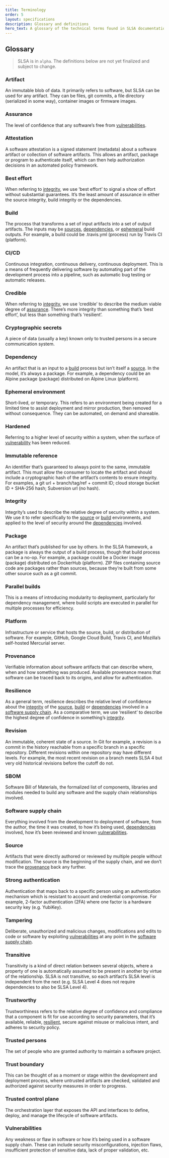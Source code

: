 ```yaml
---
title: Terminology
order: 5
layout: specifications
description: Glossary and definitions
hero_text: A glossary of the technical terms found in SLSA documentation. The bulk of the SLSA documentation can get quite technical (especially when it becomes more granular and specific), so we’ve keep these terms accessible and easy to understand, so everyone can dive into SLSA’s moving parts.
---
```


## Glossary

> SLSA is in `alpha`. The definitions below are not yet finalized and subject to change.

### Artifact

An immutable blob of data. It primarily refers to software, but SLSA can be used for any artifact. They can be files, git commits, a file directory (serialized in some way), container images or firmware images.

### Assurance

The level of confidence that any software’s free from [vulnerabilities](#vulnerabilities).

### Attestation

A software attestation is a signed statement (metadata) about a software artifact or collection of software artifacts. This allows an artifact, package or program to authenticate itself, which can then help authorization decisions in an automated policy framework.

### Best effort

When referring to [integrity](#integrity), we use ‘best effort’ to signal a show of effort without substantial guarantees. It’s the least amount of assurance in either the source integrity, build integrity or the dependencies.

### Build

The process that transforms a set of input artifacts into a set of output artifacts. The inputs may be [sources](#sources), [dependencies](#dependency), or [ephemeral](#ephemeral-environment) build outputs. For example, a build could be .travis.yml (process) run by Travis CI (platform).

### CI/CD

Continuous integration, continuous delivery, continuous deployment. This is a means of frequently delivering software by automating part of the development process into a pipeline, such as automatic bug testing or automatic releases.

### Credible

When referring to [integrity](#integrity), we use ‘credible’ to describe the medium viable degree of [assurance](#assurance). There’s more integrity than something that’s ‘best effort’, but less than something that’s ‘resilient’.

### Cryptographic secrets

A piece of data (usually a key) known only to trusted persons in a secure communication system.

### Dependency

An artifact that is an input to a [build](#build) process but isn’t itself a [source](#source). In the model, it’s always a package. For example, a dependency could be an Alpine package (package) distributed on Alpine Linux (platform).

### Ephemeral environment

Short-lived, or temporary. This refers to an environment being created for a limited time to assist deployment and mirror production, then removed without consequence. They can be automated, on demand and shareable.

### Hardened

Referring to a higher level of security within a system, when the surface of [vulnerability](#vulnerabilities) has been reduced.

### Immutable reference

An identifier that’s guaranteed to always point to the same, immutable artifact. This must allow the consumer to locate the artifact and should include a cryptographic hash of the artifact’s contents to ensure integrity. For examples, a git url + branch/tag/ref + commit ID; cloud storage bucket ID + SHA-256 hash; Subversion url (no hash).

### Integrity

Integrity’s used to describe the relative degree of security within a system. We use it to refer specifically to the [source](#source) or [build](#build) environments, and applied to the level of security around the [dependencies](#dependency) involved.

### Package

An artifact that’s published for use by others. In the SLSA framework, a package is always the output of a build process, though that build process can be a no-op. For example, a package could be a Docker image (package) distributed on DockerHub (platform). ZIP files containing source code are packages rather than sources, because they’re built from some other source such as a git commit.

### Parallel builds

This is a means of introducing modularity to deployment, particularly for dependency management, where build scripts are executed in parallel for multiple processes for efficiency.

### Platform

Infrastructure or service that hosts the source, build, or distribution of software. For example, GitHub, Google Cloud Build, Travis CI, and Mozilla’s self-hosted Mercurial server.

### Provenance

Verifiable information about software artifacts that can describe where, when and how something was produced. Available provenance means that software can be traced back to its origins, and allow for authentication.

### Resilience

As a general term, resilience describes the relative level of confidence about the [integrity](#integrity) of the [source](#source), [build](#build) or [dependencies](#dependency) involved in a [software supply chain](#software-supply-chain). As a comparative term, we use ‘resilient’ to describe the highest degree of confidence in something’s [integrity](#integrity).

### Revision

An immutable, coherent state of a source. In Git for example, a revision is a commit in the history reachable from a specific branch in a specific repository. Different revisions within one repository may have different levels. For example, the most recent revision on a branch meets SLSA 4 but very old historical revisions before the cutoff do not.

### SBOM

Software Bill of Materials, the formalized list of components, libraries and modules needed to build any software and the supply chain relationships involved.

### Software supply chain

Everything involved from the development to deployment of software, from the author, the time it was created, to how it’s being used, [dependencies](#dependency) involved, how it’s been reviewed and known [vulnerabilities](#vulnerabilities).

### Source

Artifacts that were directly authored or reviewed by multiple people without modification. The source is the beginning of the supply chain, and we don’t trace the [provenance](#provenance) back any further.

### Strong authentication

Authentication that maps back to a specific person using an authentication mechanism which is resistant to account and credential compromise. For example, 2-factor authentication (2FA) where one factor is a hardware security key (e.g. YubiKey).

### Tampering

Deliberate, unauthorized and malicious changes, modifications and edits to code or software by exploiting [vulnerabilities](#vulnerabilities) at any point in the [software supply chain](#software-supply-chain).

### Transitive

Transitivity is a kind of direct relation between several objects, where a property of one is automatically assumed to be present in another by virtue of the relationship. SLSA is not transitive, so each artifact’s SLSA level is independent from the next (e.g. SLSA Level 4 does not require dependencies to also be SLSA Level 4).

### Trustworthy

Trustworthiness refers to the relative degree of confidence and compliance that a component is fit for use according to security parameters, that it’s available, reliable, [resilient](#resilience), secure against misuse or malicious intent, and adheres to security policy.

### Trusted persons

The set of people who are granted authority to maintain a software project.

### Trust boundary

This can be thought of as a moment or stage within the development and deployment process, where untrusted artifacts are checked, validated and authorized against security measures in order to progress.

### Trusted control plane

The orchestration layer that exposes the API and interfaces to define, deploy, and manage the lifecycle of software artifacts.

### Vulnerabilities

Any weakness or flaw in software or how it’s being used in a software supply chain. These can include security misconfigurations, injection flaws, insufficient protection of sensitive data, lack of proper validation, etc.
